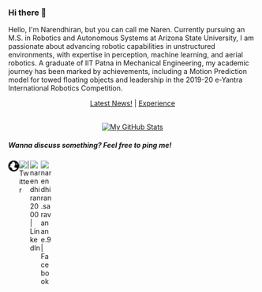 ### Hi there 👋

Hello, I'm Narendhiran, but you can call me Naren. Currently pursuing an M.S. in Robotics and Autonomous Systems at Arizona State University, I am passionate about advancing robotic capabilities in unstructured environments, with expertise in perception, machine learning, and aerial robotics. A graduate of IIT Patna in Mechanical Engineering, my academic journey has been marked by achievements, including a Motion Prediction model for towed floating objects and leadership in the 2019-20 e-Yantra International Robotics Competition. 

<div align="center">
  <a href="https://naren200.github.io/news/">Latest News!</a>  |   <a href="https://naren200.github.io/experience/">Experience</a>
  <br><br>

[![My GitHub Stats](https://github-readme-stats-narendhiran-saravananes-projects.vercel.app/api/?username=naren200&count_private=true&theme=tokyonight&showicons=true)]()

</div>
 
 
##### Wanna discuss something? Feel free to ping me!

[<img align="left" alt="naren200.github.io" width="22px" src="https://raw.githubusercontent.com/iconic/open-iconic/master/svg/globe.svg" />][website]
[<img align="left" alt=" | Twitter" width="22px" src="https://cdn.jsdelivr.net/npm/simple-icons@v3/icons/twitter.svg" />][twitter]
[<img align="left" alt="narendhiran2000 | LinkedIn" width="22px" src="https://cdn.jsdelivr.net/npm/simple-icons@v3/icons/linkedin.svg" />][linkedin]
[<img align="left" alt="narendhiran.saravanane.9 | Facebook" width="22px" src="https://cdn.jsdelivr.net/npm/simple-icons@v3/icons/facebook.svg" />][facebook]

[website]: https://naren200.github.io/about/
[twitter]: https://twitter.com/narendhiran2000
[linkedin]: https://www.linkedin.com/in/narendhiran2000
[facebook]: https://www.facebook.com/narendhiran.saravanane.9

<!--
**naren200/naren200** is a ✨ _special_ ✨ repository because its `README.md` (this file) appears on your GitHub profile.

Here are some ideas to get you started:

- 🔭 I’m currently working on ...
- 🌱 I’m currently learning ...
- 👯 I’m looking to collaborate on ...
- 🤔 I’m looking for help with ...
- 💬 Ask me about ...
- 📫 How to reach me: ...
- 😄 Pronouns: ...
- ⚡ Fun fact: ...
-->
